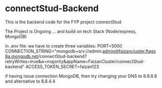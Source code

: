 # connectStud-Backend
 This is the backend code for the FYP project connectStud

 The Project is Ongoing ... 
 and build on tech Stack (Node/express, MongoDB)

 in .env file: we have to create three variables:
PORT=5000
CONNECTION_STRING="mongodb+srv://admin:admin@faizancluster.ftags8a.mongodb.net/connectStud-backend?retryWrites=true&w=majority&appName=FaizanCluster/connectStud-backend"
ACCESS_TOKEN_SECRET=faizan123

if having issue connection MongoDB, then try changing your DNS to 8.8.8.8 and alternative to 8.8.4.4
